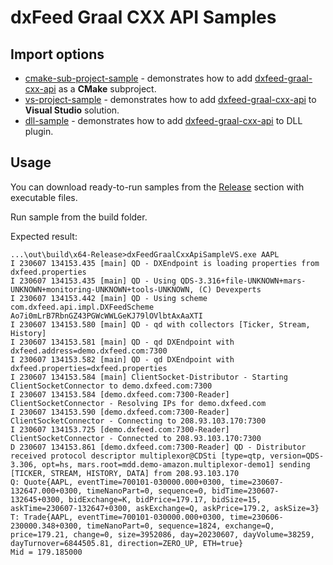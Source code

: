 # dxFeed Graal CXX API Samples

## Import options

* [cmake-sub-project-sample](cmake-sub-project-sample/README.md) - demonstrates how to
  add [dxfeed-graal-cxx-api](https://github.com/dxFeed/dxfeed-graal-cxx-api) as a **CMake** subproject.
* [vs-project-sample](vs-project-sample/README.md) - demonstrates how to
  add [dxfeed-graal-cxx-api](https://github.com/dxFeed/dxfeed-graal-cxx-api) to **Visual Studio** solution.
* [dll-sample](dll-sample/README.md) - demonstrates how to add [dxfeed-graal-cxx-api](https://github.com/dxFeed/dxfeed-graal-cxx-api) to DLL plugin.


## Usage

You can download ready-to-run samples from
the [Release](https://github.com/dxFeed/dxfeed-graal-cxx-api-samples/releases) section with executable files.

Run sample from the build folder.

Expected result:

```
...\out\build\x64-Release>dxFeedGraalCxxApiSampleVS.exe AAPL
I 230607 134153.435 [main] QD - DXEndpoint is loading properties from dxfeed.properties
I 230607 134153.435 [main] QD - Using QDS-3.316+file-UNKNOWN+mars-UNKNOWN+monitoring-UNKNOWN+tools-UNKNOWN, (C) Devexperts
I 230607 134153.442 [main] QD - Using scheme com.dxfeed.api.impl.DXFeedScheme Ao7i0mLrB7RbnGZ43PGWcWWLGeKJ79lOVlbtAxAaXTI
I 230607 134153.580 [main] QD - qd with collectors [Ticker, Stream, History]
I 230607 134153.581 [main] QD - qd DXEndpoint with dxfeed.address=demo.dxfeed.com:7300
I 230607 134153.582 [main] QD - qd DXEndpoint with dxfeed.properties=dxfeed.properties
I 230607 134153.584 [main] ClientSocket-Distributor - Starting ClientSocketConnector to demo.dxfeed.com:7300
I 230607 134153.584 [demo.dxfeed.com:7300-Reader] ClientSocketConnector - Resolving IPs for demo.dxfeed.com
I 230607 134153.590 [demo.dxfeed.com:7300-Reader] ClientSocketConnector - Connecting to 208.93.103.170:7300
I 230607 134153.725 [demo.dxfeed.com:7300-Reader] ClientSocketConnector - Connected to 208.93.103.170:7300
D 230607 134153.861 [demo.dxfeed.com:7300-Reader] QD - Distributor received protocol descriptor multiplexor@CDSti [type=qtp, version=QDS-3.306, opt=hs, mars.root=mdd.demo-amazon.multiplexor-demo1] sending [TICKER, STREAM, HISTORY, DATA] from 208.93.103.170
Q: Quote{AAPL, eventTime=700101-030000.000+0300, time=230607-132647.000+0300, timeNanoPart=0, sequence=0, bidTime=230607-132645+0300, bidExchange=K, bidPrice=179.17, bidSize=15, askTime=230607-132647+0300, askExchange=Q, askPrice=179.2, askSize=3}
T: Trade{AAPL, eventTime=700101-030000.000+0300, time=230606-230000.348+0300, timeNanoPart=0, sequence=1824, exchange=Q, price=179.21, change=0, size=3952086, day=20230607, dayVolume=38259, dayTurnover=6844505.81, direction=ZERO_UP, ETH=true}
Mid = 179.185000
```
